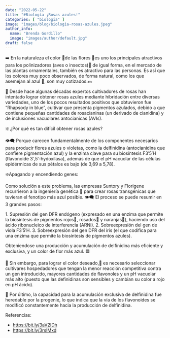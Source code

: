 ```yaml
---
date: "2022-05-22"
title: "#Biología ¡Rosas azules!"
categories: [ "biología" ]
image: "images/blog/biologia-rosas-azules.jpeg"
author_info: 
  name: "Brenda Gordillo"
  image: "images/author/default.jpg"
draft: false
---
```


➡️ En la naturaleza el color 🌈de las flores 🌷es uno los principales atractivos para los polinizadores (aves o insectos)🐝 de igual forma, en el mercado de las plantas ornamentales, también es atractivo para las personas. Es así que los colores muy poco observados, de forma natural, como los que asemejan al azul 🔵, son muy cotizados.💵

📌 Desde hace algunas décadas expertos cultivadores de rosas han intentado lograr obtener rosas azules mediante hibridación entre diversas variedades, uno de los pocos resultados positivos que obtuvieron fue “Rhapsody in blue”, cultivar que presenta pigmentos azulados, debido a que contiene pequeñas cantidades de rosacianinas (un derivado de cianidina) y de inclusiones vacuolares antocianicas (AVIs).

❇️ ¿Por qué es tan difícil obtener rosas azules?

👁️‍🗨️ Porque carecen fundamentalmente de los componentes necesarios para producir flores azules o violetas, como la delfinidina (antocianidina que confiere pigmentación azul) y la enzima clave para su biosíntesis F3′5′H (flavonoide 3′,5′-hydoxilasa), además de que el pH vacuolar de las células epidérmicas de sus pétalos es bajo (de 3,69 a 5,78).

❇️Apagando y encendiendo genes:

Como solución a este problema, las empresas Suntory y Florigene recurrieron a la ingeniería genética 🧬 para crear rosas transgénicas que tuvieran el fenotipo más azul posible.
👁️‍🗨️ El proceso se puede resumir en 3 grandes pasos:

1️. Supresión del gen DFR endógeno (expresado en una enzima que permite la biosíntesis de pigmentos rojos🌹, rosados🌷 y naranjas🥀), haciendo uso del ácido ribonucleico de interferencia (ARNi).
2️. Sobreexpresión del gen de viola F3′5′H.
3️. Sobreexpresión del gen DFR del iris (el que codifica para una enzima que permite la biosíntesis de pigmentos azules).

Obteniendose una producción y acumulación de delfinidina más eficiente y exclusiva, y un color de flor más azul. 🟦

📌 Sin embargo, para lograr el color deseado,🔎 es necesario seleccionar cultivares hospedadores que tengan la menor reacción competitiva contra un gen introducido, mayores cantidades de flavonoles y un pH vacuolar más alto (puesto que las definidinas son sensibles y cambian su color a rojo en pH ácido).

📌 Por último, la capacidad para la acumulación exclusiva de delfinidina fue heredable por la progenie, lo que indica que la vía de los flavonoides se modificó constantemente hacia la producción de delfinidina.

Referencias:

- https://bit.ly/3aV2IDh
- https://bit.ly/3rsIMxd